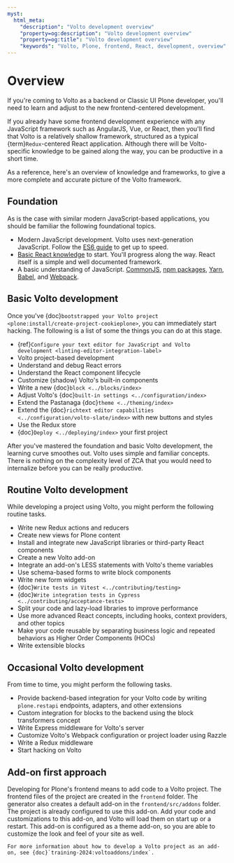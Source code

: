 ```yaml
---
myst:
  html_meta:
    "description": "Volto development overview"
    "property=og:description": "Volto development overview"
    "property=og:title": "Volto development overview"
    "keywords": "Volto, Plone, frontend, React, development, overview"
---
```


# Overview

If you're coming to Volto as a backend or Classic UI Plone developer, you'll need to learn and adjust to the new frontend-centered development.

If you already have some frontend development experience with any JavaScript framework such as AngularJS, Vue, or React, then you'll find that Volto is a relatively shallow framework, structured as a typical {term}`Redux`-centered React application.
Although there will be Volto-specific knowledge to be gained along the way, you can be productive in a short time.

As a reference, here's an overview of knowledge and frameworks, to give a more complete and accurate picture of the Volto framework.


## Foundation

As is the case with similar modern JavaScript-based applications, you should be familiar the following foundational topics.

-   Modern JavaScript development.
    Volto uses next-generation JavaScript.
    Follow the [ES6 guide](https://flaviocopes.com/es6/) to get up to speed.
-   [Basic React knowledge](https://react.dev/learn/tutorial-tic-tac-toe) to start.
    You'll progress along the way.
    React itself is a simple and well documented framework.
-   A basic understanding of JavaScript.
    [CommonJS](https://flaviocopes.com/commonjs/),
    [npm packages](https://flaviocopes.com/npm/),
    [Yarn](https://flaviocopes.com/yarn/),
    [Babel](https://flaviocopes.com/babel/), and
    [Webpack](https://flaviocopes.com/webpack/).


## Basic Volto development

Once you've {doc}`bootstrapped your Volto project <plone:install/create-project-cookieplone>`, you can immediately start hacking.
The following is a list of some the things you can do at this stage.

-   {ref}`Configure your text editor for JavaScript and Volto development <linting-editor-integration-label>`
-   Volto project-based development
-   Understand and debug React errors
-   Understand the React component lifecycle
-   Customize (shadow) Volto's built-in components
-   Write a new {doc}`block <../blocks/index>`
-   Adjust Volto's {doc}`built-in settings <../configuration/index>`
-   Extend the Pastanaga {doc}`theme <../theming/index>`
-   Extend the {doc}`richtext editor capabilities <../configuration/volto-slate/index>` with new buttons and styles
-   Use the Redux store
-   {doc}`Deploy <../deploying/index>` your first project

After you've mastered the foundation and basic Volto development, the learning curve smoothes out.
Volto uses simple and familiar concepts.
There is nothing on the complexity level of ZCA that you would need to internalize before you can be really productive.


## Routine Volto development

While developing a project using Volto, you might perform the following routine tasks.

-   Write new Redux actions and reducers
-   Create new views for Plone content
-   Install and integrate new JavaScript libraries or third-party React components
-   Create a new Volto add-on
-   Integrate an add-on's LESS statements with Volto's theme variables
-   Use schema-based forms to write block components
-   Write new form widgets
-   {doc}`Write tests in Vitest <../contributing/testing>`
-   {doc}`Write integration tests in Cypress <../contributing/acceptance-tests>`
-   Split your code and lazy-load libraries to improve performance
-   Use more advanced React concepts, including hooks, context providers, and other topics
-   Make your code reusable by separating business logic and repeated behaviors as Higher Order Components (HOCs)
-   Write extensible blocks


## Occasional Volto development

From time to time, you might perform the following tasks.

-   Provide backend-based integration for your Volto code by writing `plone.restapi` endpoints, adapters, and other extensions
-   Custom integration for blocks to the backend using the block transformers concept
-   Write Express middleware for Volto's server
-   Customize Volto's Webpack configuration or project loader using Razzle
-   Write a Redux middleware
-   Start hacking on Volto


## Add-on first approach

Developing for Plone's frontend means to add code to a Volto project.
The frontend files of the project are created in the `frontend` folder.
The generator also creates a default add-on in the `frontend/src/addons` folder.
The project is already configured to use this add-on.
Add your code and customizations to this add-on, and Volto will load them on start up or a restart.
This add-on is configured as a theme add-on, so you are able to customize the look and feel of your site as well.

```{seealso}
For more information about how to develop a Volto project as an add-on, see {doc}`training-2024:voltoaddons/index`.
```
